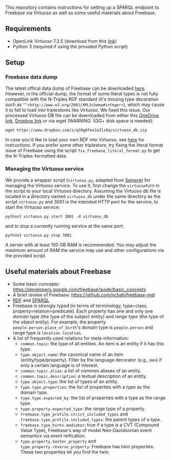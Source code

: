 This repository contains instructions for setting up a SPARQL endpoint to Freebase via Virtuoso as well as some useful materials about Freebase.

## Requirements
* OpenLink Virtuoso 7.2.5 (download from this [link](https://sourceforge.net/projects/virtuoso/files/virtuoso/7.2.5/virtuoso-opensource.x86_64-generic_glibc25-linux-gnu.tar.gz/download))
* Python 3 (required if using the provided Python script)

## Setup

### Freebase data dump

The latest offical data dump of Freebase can be downloaded [here](https://developers.google.com/freebase). However, in the official dump, the format of some literal types is not fully compatible with the N-Triples RDF standard (it's missing type decoration such as `^^<http://www.w3.org/2001/XMLSchema#integer>`), which may cause it to fail to load into triplestores like Virtuoso. We fixed this issue. Our processed Virtuoso DB file can be downloaded from either this [OneDrive link](https://buckeyemailosu-my.sharepoint.com/:u:/g/personal/su_809_osu_edu/Ed0SY7sAS_ZGqNTovDYhVCcBxEmZfhL3B-chAiuoZCrpVg?e=vpHUei), [Dropbox link](https://www.dropbox.com/s/q38g0fwx1a3lz8q/virtuoso_db.zip) or via wget (WARNING: 53G+ disk space is needed):

```
wget https://www.dropbox.com/s/q38g0fwx1a3lz8q/virtuoso_db.zip
```

In case you'd like to load your own RDF into Virtuoso, see [here](http://vos.openlinksw.com/owiki/wiki/VOS/VirtBulkRDFLoader) for instructions. If you prefer some other triplestore, try fixing the literal format issue of Freebase using the script `fix_freebase_literal_format.py` to get the N-Triples-formatted data. 

### Managing the Virtuoso service

We provide a wrapper script (`virtuoso.py`, adapted from [Sempre](https://github.com/percyliang/sempre)) for managing the Virtuoso service. To use it, first change the `virtuosoPath` in the script to your local Virtuoso directory. Assuming the Virtuoso db file is located in a directory named `virtuoso_db` under the same directory as the script `virtuoso.py` and 3001 is the intended HTTP port for the service, to start the Virtuoso service:

```
python3 virtuoso.py start 3001 -d virtuoso_db
```

and to stop a currently running service at the same port:

```
python3 virtuoso.py stop 3001
```

A server with at least 100 GB RAM is recommended. You may adjust the maximum amount of RAM the service may use and other configurations via the provided script.

## Useful materials about Freebase
- Some basic concepts: https://developers.google.com/freebase/guide/basic_concepts
- A brief review of Freebase: https://github.com/nchah/freebase-mql
- [RDF](https://www.w3.org/TR/rdf11-concepts/) and [SPARQL](https://www.w3.org/TR/sparql11-query/)
- Freebase is strongly typed (in terms of terminology, type=class, property=relation=predicate). Each property has one and only one _domain type_ (the type of the subject entity) and _range type_ (the type of the object entity). For example, the property `people.person.place_of_birth`'s domain type is `people.person` and range type is `location.location`. 
- A list of frequently used relations for meta-information:
  - `common.topic`: the type of all entities. An item is an entity if it has this type.
  - `type.object.name`: the canonical name of an item (entity/type/property). Filter by the language decorator (e.g., `@en`) if only a certain language is of interest.
  - `common.topic.alias`: a list of common aliases of an entity.
  - `common.topic.description`: a textual description of an entity.
  - `type.object.type`: the list of types of an entity.
  - `type.type.properties`: the list of properties with a type as the domain type.
  - `type.type.expected_by`: the list of properties with a type as the range type.
  - `type.property.expected_type`: the range type of a property.
  - `freebase.type_profile.strict_included_types` and `freebase.type_profile.included_types`: the parent types of a type.
  - `freebase.type_hints.mediator`: true if a type is a CVT (Compound Value Type), Freebase's way of model Neo-Davidsonian event semantics via event reification.
  - `type.property.master_property` and `type.property.reverse_property`: Freebase has twin properties. These two properties let you find the twin.
